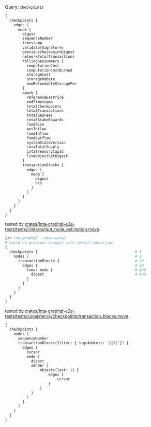 Query: `checkpoints`

```graphql
{
  checkpoints {
    edges {
      node {
        digest
        sequenceNumber
        timestamp
        validatorSignatures
        previousCheckpointDigest
        networkTotalTransactions
        rollingGasSummary {
          computationCost
          computationCostBurned
          storageCost
          storageRebate
          nonRefundableStorageFee
        }
        epoch {
          referenceGasPrice
          endTimestamp
          totalCheckpoints
          totalTransactions
          totalGasFees
          totalStakeRewards
          fundSize
          netInflow
          fundInflow
          fundOutflow
          systemStateVersion
          iotaTotalSupply
          iotaTreasuryCapId
          liveObjectSetDigest
        }
        transactionBlocks {
          edges {
            node {
              digest
              bcs
            }
          }
        }
      }
    }
  }
}
```

tested by [crates/iota-graphql-e2e-tests/tests/limits/output_node_estimation.move](../../../iota-graphql-e2e-tests/tests/limits/output_node_estimation.move):

```graphql
//# run-graphql --show-usage
# build on previous example with nested connection
{
  checkpoints {                                             # 1
    nodes {                                                 # 1
      transactionBlocks {                                   # 20
        edges {                                             # 20
          txns: node {                                      # 400
            digest                                          # 400
          }
        }
      }
    }
  }
}
```

tested by [crates/iota-graphql-e2e-tests/tests/consistency/checkpoints/transaction_blocks.move](../../../iota-graphql-e2e-tests/tests/consistency/checkpoints/transaction_blocks.move):

```graphql
{
  checkpoints {
    nodes {
      sequenceNumber
      transactionBlocks(filter: { signAddress: "@{A}"}) {
        edges {
          cursor
          node {
            digest
            sender {
                objects(last: 1) {
                    edges {
                        cursor
                    }
                }
            }
          }
        }
      }
    }
  }
}
```
